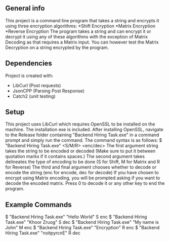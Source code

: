 ## General info
This project is a command line program that takes a string and encrypts it using three encryption algorithms:
*Shift Encryption
*Matrix Encryption
*Reverse Encryption
The program takes a string and can encrypt it or decrypt it using any of these algorithms with the exception of Matrix Decoding as that requires a Matrix input. You can however test the Matrix Decryption on a string encrypted by the program.
	
## Dependencies
Project is created with:
* LibCurl (Post requests)
* JsonCPP (Parsing Post Response)
* Catch2 (unit testing)
	
## Setup
This project uses LibCurl which requires OpenSSL to be installed on the machine. The installation exe is included.
After installing OpenSSL, navigate to the Release folder containing "Backend Hiring Task.exe" in a command prompt and simply run the command.
The command syntax is as follows:
$ "Backend Hiring Task.exe" <string> <S/M/R> <enc/dec>
The first argument string takes the string to be encoded or decoded (Make sure to put it between quotation marks if it contains spaces.)
The second argument takes delineates the type of encoding to be done (S for Shift, M for Matrix and R for Reverse)
The third and final argument chooses whether to decode or encode the string (enc for encode, dec for decode)
If you have chosen to encrypt using Matrix encoding, you will be prompted asking if you want to decode the encoded matrix. Press 0 to decode it or any other key to end the program.

## Example Commands
$ "Backend Hiring Task.exe" "Hello World" S enc
$ "Backend Hiring Task.exe" "Khoor Zruog" S dec
$ "Backend Hiring Task.exe" "My name is John" M enc
$ "Backend Hiring Task.exe" "Encryption" R enc
$ "Backend Hiring Task.exe" "noitpyrcnE" R dec
